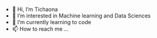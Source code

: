 - 👋 Hi, I’m Tichaona
- 👀 I’m interested in Machine learning and Data Sciences 
- 🌱 I’m currently learning to code 
- 📫 How to reach me ...

<!---
Thichaona/Thichaona is a ✨ special ✨ repository because its `README.md` (this file) appears on your GitHub profile.
You can click the Preview link to take a look at your changes.
--->
